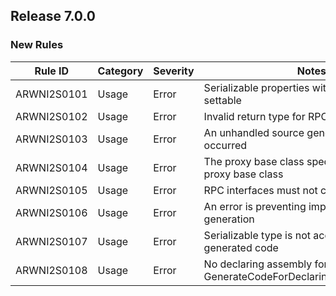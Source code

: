 ## Release 7.0.0

### New Rules

Rule ID | Category | Severity | Notes
--------|----------|----------|--------------------
ARWNI2S0101 | Usage | Error | Serializable properties with bodies must be settable
ARWNI2S0102 | Usage | Error | Invalid return type for RPC interface method
ARWNI2S0103 | Usage | Error | An unhandled source generation exception occurred
ARWNI2S0104 | Usage | Error | The proxy base class specified is not a valid proxy base class
ARWNI2S0105 | Usage | Error | RPC interfaces must not contain properties
ARWNI2S0106 | Usage | Error | An error is preventing implicit field identifier generation
ARWNI2S0107 | Usage | Error | Serializable type is not accessible from generated code
ARWNI2S0108 | Usage | Error | No declaring assembly for type passed to GenerateCodeForDeclaringAssemblyAttribute

